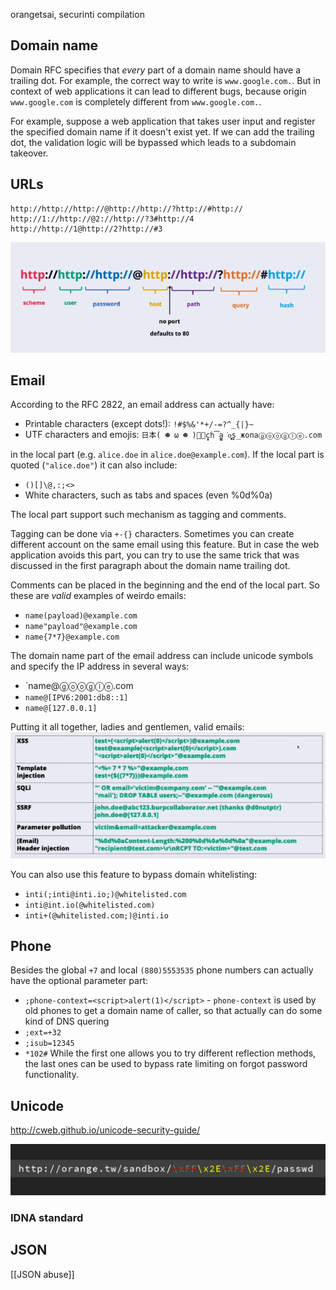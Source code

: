 orangetsai, securinti compilation
## Domain name

Domain RFC specifies that *every* part of a domain name should have a trailing dot. For example, the correct way to write is `www.google.com.`. But in context of web applications it can lead to different bugs, because origin `www.google.com` is completely different from `www.google.com.`.

For example, suppose a web application that takes user input and register the specified domain name if it doesn't exist yet. If we can add the trailing dot, the validation logic will be bypassed which leads to a subdomain takeover.

## URLs

```
http://http://http://@http://http://?http://#http://
http://1://http://@2://http://?3#http://4
http://http://1@http://2?http://#3
```

![](../pics/surprisingly-valid-url.png)

## Email

According to the RFC 2822, an email address can actually have:

- Printable characters (except dots!): `!#$%&'*+/-=?^_{|}~`
- UTF characters and emojis: `日本( ☻ ω ☻ )🙏🏿c̬̟h͡a̫̻̯͘o̫̟̖͍̙̝͉s̗̦̲жопаⓖⓞⓞⓖⓛⓔ.com`

in the local part (e.g. `alice.doe` in `alice.doe@example.com`). If the local part is quoted (`"alice.doe"`) it can also include:

- `()[]\@,:;<>`
- White characters, such as tabs and spaces (even %0d%0a)

The local part support such mechanism as tagging and comments. 

Tagging can be done via `+-{}` characters. Sometimes you can create different account on the same email using this feature. But in case the web application avoids this part, you can try to use the same trick that was discussed in the first paragraph about the domain name trailing dot.

Comments can be placed in the beginning and the end of the local part. So these are *valid* examples of weirdo emails:

- `name(payload)@example.com`
- `name"payload"@example.com`
- `name{7*7}@example.com`

The domain name part of the email address can include unicode symbols and specify the IP address in several ways:

- `name@ⓖⓞⓞⓖⓛⓔ.com
- `name@[IPV6:2001:db8::1]`
- `name@[127.0.0.1]`

Putting it all together, ladies and gentlemen, valid emails:
![](../pics/weirdo-emails.png)

You can also use this feature to bypass domain whitelisting:
- `inti(;inti@inti.io;)@whitelisted.com`
- `inti@int.io(@whitelisted.com)`
- `inti+(@whitelisted.com;)@inti.io`
## Phone

Besides the global `+7` and local `(880)5553535` phone numbers can actually have the optional parameter part:
- `;phone-context=<script>alert(1)</script>` - `phone-context` is used by old phones to get a domain name of caller, so that actually can do some kind of DNS quering
- `;ext=+32`
- `;isub=12345`
- `*102#`
While the first one allows you to try different reflection methods, the last ones can be used to bypass rate limiting on forgot password functionality.

## Unicode

http://cweb.github.io/unicode-security-guide/

![](../pics/nodejs-unicode.png)
### IDNA standard

## JSON
[[JSON abuse]]